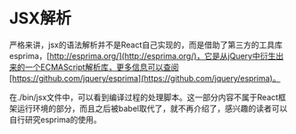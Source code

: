 # JSX解析

严格来讲，jsx的语法解析并不是React自己实现的，而是借助了第三方的工具库esprima，[http://esprima.org/](http://esprima.org/)，它是从jQuery中衍生出来的一个ECMAScript解析库，更多信息可以查阅[https://github.com/jquery/esprima](https://github.com/jquery/esprima)。

在./bin/jsx文件中，可以看到编译过程的处理脚本。这一部分内容不属于React框架运行环境的部分，而且之后被babel取代了，就不再介绍了，感兴趣的读者可以自行研究esprima的使用。


